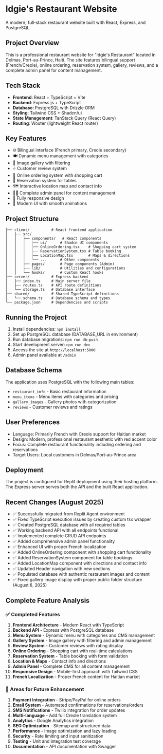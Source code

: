 # Idgie's Restaurant Website

A modern, full-stack restaurant website built with React, Express, and PostgreSQL.

## Project Overview

This is a professional restaurant website for "Idgie's Restaurant" located in Delmas, Port-au-Prince, Haiti. The site features bilingual support (French/Creole), online ordering, reservation system, gallery, reviews, and a complete admin panel for content management.

## Tech Stack

- **Frontend**: React + TypeScript + Vite
- **Backend**: Express.js + TypeScript  
- **Database**: PostgreSQL with Drizzle ORM
- **Styling**: Tailwind CSS + Shadcn/ui
- **State Management**: TanStack Query (React Query)
- **Routing**: Wouter (lightweight React router)

## Key Features

- 🌐 Bilingual interface (French primary, Creole secondary)
- 🍽️ Dynamic menu management with categories
- 📸 Image gallery with filtering
- ⭐ Customer review system
- 🛒 Online ordering system with shopping cart
- 📅 Reservation system for tables
- 🗺️ Interactive location map and contact info
- 👨‍💼 Complete admin panel for content management
- 📱 Fully responsive design
- 🎨 Modern UI with smooth animations

## Project Structure

```
├── client/          # React frontend application
│   ├── src/
│   │   ├── components/   # React components
│   │   │   ├── ui/      # Shadcn UI components
│   │   │   ├── OnlineOrdering.tsx    # Shopping cart system
│   │   │   ├── ReservationSystem.tsx # Table booking
│   │   │   ├── LocationMap.tsx       # Maps & directions
│   │   │   └── ...      # Other components
│   │   ├── pages/       # Page components (Admin)
│   │   ├── lib/         # Utilities and configurations
│   │   └── hooks/       # Custom React hooks
├── server/          # Express backend
│   ├── index.ts     # Main server file
│   ├── routes.ts    # API route definitions
│   └── storage.ts   # Database interface
├── shared/          # Shared TypeScript definitions
│   └── schema.ts    # Database schema and types
└── package.json     # Dependencies and scripts
```

## Running the Project

1. Install dependencies: `npm install`
2. Set up PostgreSQL database (DATABASE_URL in environment)
3. Run database migrations: `npm run db:push`
4. Start development server: `npm run dev`
5. Access the site at `http://localhost:5000`
6. Admin panel available at `/admin`

## Database Schema

The application uses PostgreSQL with the following main tables:
- `restaurant_info` - Basic restaurant information
- `menu_items` - Menu items with categories and pricing
- `gallery_images` - Gallery photos with categorization
- `reviews` - Customer reviews and ratings

## User Preferences

- Language: Primarily French with Creole support for Haitian market
- Design: Modern, professional restaurant aesthetic with red accent color
- Focus: Complete restaurant functionality including ordering and reservations
- Target Users: Local customers in Delmas/Port-au-Prince area

## Deployment

The project is configured for Replit deployment using their hosting platform. The Express server serves both the API and the built React application.

## Recent Changes (August 2025)

- ✅ Successfully migrated from Replit Agent environment  
- ✅ Fixed TypeScript execution issues by creating custom tsx wrapper
- ✅ Created PostgreSQL database with all required tables
- ✅ Working backend API with all endpoints functional
- ✅ Implemented complete CRUD API endpoints 
- ✅ Added comprehensive admin panel functionality
- ✅ Enhanced UI with proper French localization
- ✅ Added OnlineOrdering component with shopping cart functionality
- ✅ Added ReservationSystem component for table bookings
- ✅ Added LocationMap component with directions and contact info
- ✅ Updated Header navigation with new sections
- ✅ Populated database with authentic restaurant images and content
- ✅ Fixed gallery image display with proper public folder structure (August 8, 2025)

## Complete Feature Analysis

### ✅ Completed Features
1. **Frontend Architecture** - Modern React with TypeScript
2. **Backend API** - Express with PostgreSQL database
3. **Menu System** - Dynamic menu with categories and CMS management
4. **Gallery System** - Image gallery with filtering and admin management
5. **Review System** - Customer reviews with rating display
6. **Online Ordering** - Shopping cart with real-time calculations
7. **Reservation System** - Table booking with form validation
8. **Location & Maps** - Contact info and directions
9. **Admin Panel** - Complete CMS for all content management
10. **Responsive Design** - Mobile-first approach with Tailwind CSS
11. **French Localization** - Proper French content for Haitian market

### 🔄 Areas for Future Enhancement
1. **Payment Integration** - Stripe/PayPal for online orders
2. **Email System** - Automated confirmations for reservations/orders
3. **SMS Notifications** - Twilio integration for order updates
4. **Multi-language** - Add full Creole translation system
5. **Analytics** - Google Analytics integration
6. **SEO Optimization** - Sitemap and structured data
7. **Performance** - Image optimization and lazy loading
8. **Security** - Rate limiting and input sanitization
9. **Testing** - Unit and integration test coverage
10. **Documentation** - API documentation with Swagger